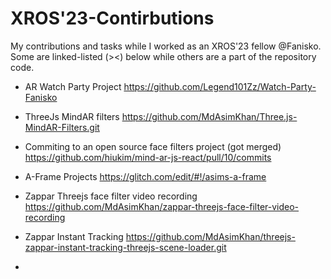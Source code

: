 # XROS'23-Contirbutions
My contributions and tasks while I worked as an XROS'23 fellow @Fanisko.
Some are linked-listed (><) below while others are a part of the repository code.

* AR Watch Party Project
  https://github.com/Legend101Zz/Watch-Party-Fanisko
  
* ThreeJs MindAR filters
  https://github.com/MdAsimKhan/Three.js-MindAR-Filters.git

* Commiting to an open source face filters project (got merged)
  https://github.com/hiukim/mind-ar-js-react/pull/10/commits

* A-Frame Projects
  https://glitch.com/edit/#!/asims-a-frame

* Zappar Threejs face filter video recording
  https://github.com/MdAsimKhan/zappar-threejs-face-filter-video-recording

* Zappar Instant Tracking
  https://github.com/MdAsimKhan/threejs-zappar-instant-tracking-threejs-scene-loader.git

*
